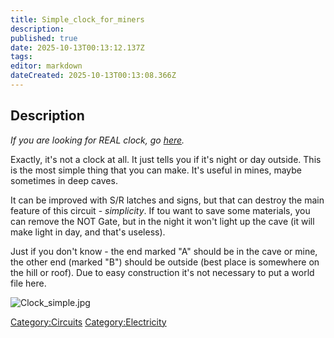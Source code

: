 ```yaml
---
title: Simple_clock_for_miners
description: 
published: true
date: 2025-10-13T00:13:12.137Z
tags: 
editor: markdown
dateCreated: 2025-10-13T00:13:08.366Z
---
```


## **Description**

*If you are looking for REAL clock, go
[here](Real_Time_Clock "wikilink").*

Exactly, it's not a clock at all. It just tells you if it's night or day
outside. This is the most simple thing that you can make. It's useful in
mines, maybe sometimes in deep caves.

It can be improved with S/R latches and signs, but that can destroy the
main feature of this circuit - *simplicity*. If tou want to save some
materials, you can remove the NOT Gate, but in the night it won't light
up the cave (it will make light in day, and that's useless).

Just if you don't know - the end marked "A" should be in the cave or
mine, the other end (marked "B") should be outside (best place is
somewhere on the hill or roof). Due to easy construction it's not
necessary to put a world file here.

![Clock_simple.jpg](Clock_simple.jpg "Clock_simple.jpg")

[Category:Circuits](Category:Circuits "wikilink")
[Category:Electricity](Category:Electricity "wikilink")
